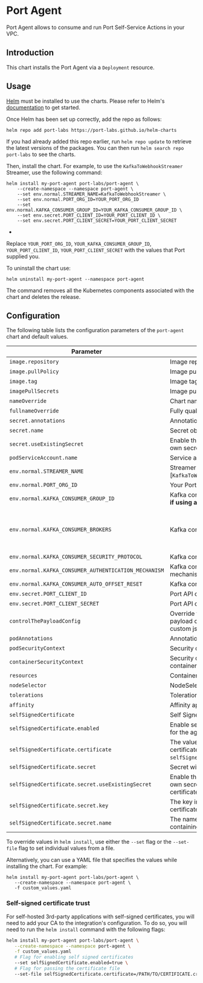 # Port Agent

Port Agent allows to consume and run Port Self-Service Actions in your VPC.

## Introduction

This chart installs the Port Agent via a `Deployment` resource.

## Usage

[Helm](https://helm.sh) must be installed to use the charts. Please refer to
Helm's [documentation](https://helm.sh/docs) to get started.

Once Helm has been set up correctly, add the repo as follows:

    helm repo add port-labs https://port-labs.github.io/helm-charts

If you had already added this repo earlier, run `helm repo update` to retrieve
the latest versions of the packages. You can then run `helm search repo
port-labs` to see the charts.

Then, install the chart.
For example, to use the `KafkaToWebhookStreamer` Streamer, use the following command:

    helm install my-port-agent port-labs/port-agent \
        --create-namespace --namespace port-agent \
        --set env.normal.STREAMER_NAME=KafkaToWebhookStreamer \
        --set env.normal.PORT_ORG_ID=YOUR_PORT_ORG_ID
        --set env.normal.KAFKA_CONSUMER_GROUP_ID=YOUR_KAFKA_CONSUMER_GROUP_ID \
        --set env.secret.PORT_CLIENT_ID=YOUR_PORT_CLIENT_ID \
        --set env.secret.PORT_CLIENT_SECRET=YOUR_PORT_CLIENT_SECRET

*

Replace `YOUR_PORT_ORG_ID`, `YOUR_KAFKA_CONSUMER_GROUP_ID`, `YOUR_PORT_CLIENT_ID`, `YOUR_PORT_CLIENT_SECRET`
with the values that Port supplied you.

To uninstall the chart use:

    helm uninstall my-port-agent --namespace port-agent

The command removes all the Kubernetes components associated with the chart and deletes the release.

## Configuration

The following table lists the configuration parameters of the `port-agent` chart and default values.

| Parameter                                            | Description                                                                                | Default                                                                                                                                                                                                                           |
|------------------------------------------------------|--------------------------------------------------------------------------------------------|-----------------------------------------------------------------------------------------------------------------------------------------------------------------------------------------------------------------------------------|
| `image.repository`                                   | Image repository                                                                           | `ghcr.io/port-labs/port-agent`                                                                                                                                                                                                    |
| `image.pullPolicy`                                   | Image pull policy                                                                          | `IfNotPresent`                                                                                                                                                                                                                    |
| `image.tag`                                          | Image tag                                                                                  | `""`                                                                                                                                                                                                                              |
| `imagePullSecrets`                                   | Image pull secrets                                                                         | `[]`                                                                                                                                                                                                                              |
| `nameOverride`                                       | Chart name override                                                                        | `""`                                                                                                                                                                                                                              |
| `fullnameOverride`                                   | Fully qualified app name override                                                          | `""`                                                                                                                                                                                                                              |
| `secret.annotations`                                 | Annotations for Secret object                                                              | `{}`                                                                                                                                                                                                                              |
| `secret.name`                                        | Secret object name                                                                         | `""`                                                                                                                                                                                                                              |
| `secret.useExistingSecret`                           | Enable this if you wish to create your own secret with credentials                         | `false`                                                                                                                                                                                                                           |
| `podServiceAccount.name`                             | Service account to attach to the pod.                                                      | `null`                                                                                                                                                                                                                            |
| `env.normal.STREAMER_NAME`                           | Streamer name, one of: [`KafkaToWebhookStreamer`] - **Required**                           | `"KafkaToWebhookStreamer"`                                                                                                                                                                                                        |
| `env.normal.PORT_ORG_ID`                             | Your Port org id - **Required**                                                            | `""`                                                                                                                                                                                                                              |
| `env.normal.KAFKA_CONSUMER_GROUP_ID`                 | Kafka consumer group id - **Required if using any Kafka streamer**                         | `""`                                                                                                                                                                                                                              |
| `env.normal.KAFKA_CONSUMER_BROKERS`                  | Kafka consumer brokers                                                                     | `"b-1-public.publicclusterprod.t9rw6w.c1.kafka.eu-west-1.amazonaws.com:9196,b-2-public.publicclusterprod.t9rw6w.c1.kafka.eu-west-1.amazonaws.com:9196,b-3-public.publicclusterprod.t9rw6w.c1.kafka.eu-west-1.amazonaws.com:9196"` |
| `env.normal.KAFKA_CONSUMER_SECURITY_PROTOCOL`        | Kafka consumer security protocol                                                           | `"SASL_SSL"`                                                                                                                                                                                                                      |
| `env.normal.KAFKA_CONSUMER_AUTHENTICATION_MECHANISM` | Kafka consumer authentication mechanism                                                    | `"SCRAM-SHA-512"`                                                                                                                                                                                                                 |
| `env.normal.KAFKA_CONSUMER_AUTO_OFFSET_RESET`        | Kafka consumer auto offset reset                                                           | `"largest"`                                                                                                                                                                                                                       |
| `env.secret.PORT_CLIENT_ID`                          | Port API client id                                                                         | `""`                                                                                                                                                                                                                              |
| `env.secret.PORT_CLIENT_SECRET`                      | Port API client secret                                                                     | `""`                                                                                                                                                                                                                              |
| `controlThePayloadConfig`                            | Override the default control the payload configuration file with custom json configuration | `""`                                                                                                                                                                                                                              |
| `podAnnotations`                                     | Annotations to be added to the pod                                                         | `{}`                                                                                                                                                                                                                              |
| `podSecurityContext`                                 | Security context applied to the pod                                                        | `{}`                                                                                                                                                                                                                              |
| `containerSecurityContext`                           | Security context applied to the container                                                  | `{}`                                                                                                                                                                                                                              |
| `resources`                                          | Container resource requests & limits                                                       | `{}`                                                                                                                                                                                                                              |
| `nodeSelector`                                       | NodeSelector applied to the pod                                                            | `{}`                                                                                                                                                                                                                              |
| `tolerations`                                        | Tolerations applied to the pod                                                             | `[]`                                                                                                                                                                                                                              |
| `affinity`                                           | Affinity applied to the pod                                                                | `{}`                                                                                                                                                                                                                              |
| `selfSignedCertificate` | Self Signed certificate for the agent                                                                                                                                                                                                                                                                                                                                                                                                                                            | `{}`                     |
| `selfSignedCertificate.enabled`     | Enable self-signed certificate trust for the agent                                                                                                                                                                                                                                                                                                                        | `false`                        |
| `selfSignedCertificate.certificate` | The value of the self-signed certificate (only when `selfSignedCertificate.enabled=true`)                                                                                                                                                                                                                                                                                                                                                                                         | `""`                        |
| `selfSignedCertificate.secret` | Secret with self-signed certificate                                                                                                                                                                                                                                                                                                                                                                                                           | `{}`                        |
| `selfSignedCertificate.secret.useExistingSecret` | Enable this if you wish to use your own secret with the self-signed certificate                                                                                                                                                                                                                                                                                                                        | `false`                        |
| `selfSignedCertificate.secret.key` | The key in the existing self-signed certificate secret                                                                                                                                                                                                                                                                                                                                                                                                                        | `crt`                        |
| `selfSignedCertificate.secret.name` | The name of an existing secret containing the self-signed certificate                                                                                                                                                                                                                                                                                                                                                                                                                         | `""`                        |

To override values in `helm install`, use either the `--set` flag or the `--set-file` flag to set individual values from
a file.

Alternatively, you can use a YAML file that specifies the values while installing the chart. For example:

    helm install my-port-agent port-labs/port-agent \
       --create-namespace --namespace port-agent \
       -f custom_values.yaml


### Self-signed certificate trust
For self-hosted 3rd-party applications with self-signed certificates, you will need to add your CA to the integration's configuration. 
To do so, you will need to run the `helm install` command with the following flags:

```sh
helm install my-port-agent port-labs/port-agent \
   --create-namespace --namespace port-agent \
   -f custom_values.yaml
   # Flag for enabling self signed certificates
   --set selfSignedCertificate.enabled=true \ 
   # Flag for passing the certificate file
   --set-file selfSignedCertificate.certificate=/PATH/TO/CERTIFICATE.crt
```
